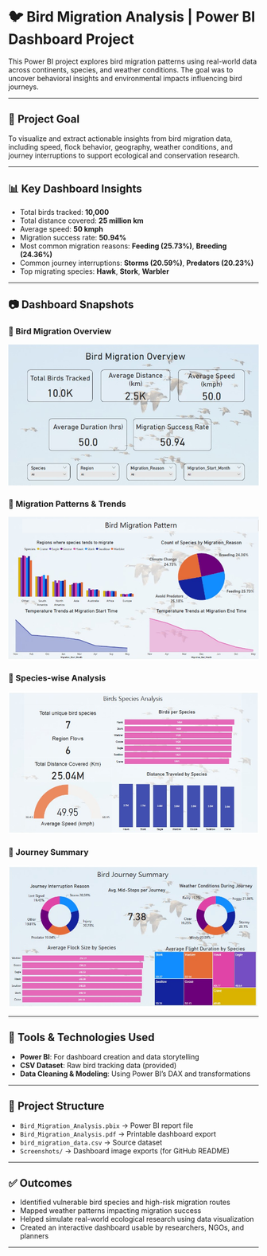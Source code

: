 # 🐦 Bird Migration Analysis | Power BI Dashboard Project

This Power BI project explores bird migration patterns using real-world data across continents, species, and weather conditions. The goal was to uncover behavioral insights and environmental impacts influencing bird journeys.

---

## 📌 Project Goal

To visualize and extract actionable insights from bird migration data, including speed, flock behavior, geography, weather conditions, and journey interruptions to support ecological and conservation research.

---

## 📊 Key Dashboard Insights

- Total birds tracked: **10,000**
- Total distance covered: **25 million km**
- Average speed: **50 kmph**
- Migration success rate: **50.94%**
- Most common migration reasons: **Feeding (25.73%)**, **Breeding (24.36%)**
- Common journey interruptions: **Storms (20.59%)**, **Predators (20.23%)**
- Top migrating species: **Hawk**, **Stork**, **Warbler**

---

## 📷 Dashboard Snapshots

### 📌 Bird Migration Overview
![Overview](Screenshot-1.jpg)

### 📌 Migration Patterns & Trends
![Patterns](Screenshot-2.jpg)

### 📌 Species-wise Analysis
![Species Analysis](Screenshot-3.jpg)

### 📌 Journey Summary
![Journey Summary](Screenshot-4.jpg)

---

## 🧠 Tools & Technologies Used

- **Power BI**: For dashboard creation and data storytelling  
- **CSV Dataset**: Raw bird tracking data (provided)  
- **Data Cleaning & Modeling**: Using Power BI’s DAX and transformations

---

## 📁 Project Structure

- `Bird_Migration_Analysis.pbix` → Power BI report file  
- `Bird_Migration_Analysis.pdf` → Printable dashboard export  
- `bird_migration_data.csv` → Source dataset  
- `Screenshots/` → Dashboard image exports (for GitHub README)

---

## ✅ Outcomes

- Identified vulnerable bird species and high-risk migration routes  
- Mapped weather patterns impacting migration success  
- Helped simulate real-world ecological research using data visualization  
- Created an interactive dashboard usable by researchers, NGOs, and planners

---

